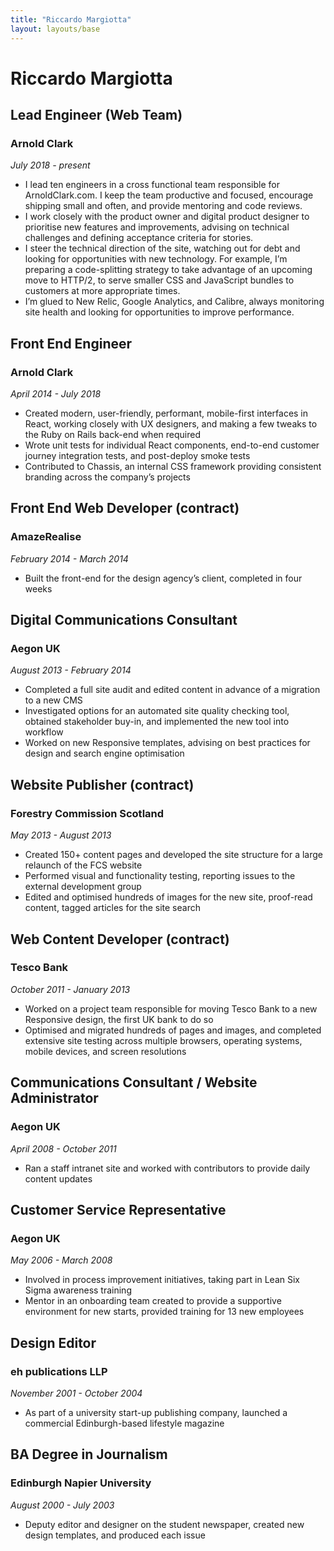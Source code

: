 ```yaml
---
title: "Riccardo Margiotta"
layout: layouts/base
---
```


# Riccardo Margiotta

## Lead Engineer (Web Team)

### Arnold Clark

_July 2018 - present_

- I lead ten engineers in a cross functional team responsible for ArnoldClark.com. I keep the team productive and focused, encourage shipping small and often, and provide mentoring and code reviews.
- I work closely with the product owner and digital product designer to prioritise new features and improvements, advising on technical challenges and defining acceptance criteria for stories.
- I steer the technical direction of the site, watching out for debt and looking for opportunities with new technology. For example, I’m preparing a code-splitting strategy to take advantage of an upcoming move to HTTP/2, to serve smaller CSS and JavaScript bundles to customers at more appropriate times.
- I’m glued to New Relic, Google Analytics, and Calibre, always monitoring site health and looking for opportunities to improve performance.

## Front End Engineer

### Arnold Clark

_April 2014 - July 2018_

- Created modern, user-friendly, performant, mobile-first interfaces in React, working closely with UX designers, and making a few tweaks to the Ruby on Rails back-end when required
- Wrote unit tests for individual React components, end-to-end customer journey integration tests, and post-deploy smoke tests
- Contributed to Chassis, an internal CSS framework providing consistent branding across the company’s projects

## Front End Web Developer (contract)

### AmazeRealise

_February 2014 - March 2014_

- Built the front-end for the design agency’s client, completed in four weeks

## Digital Communications Consultant

### Aegon UK

_August 2013 - February 2014_

- Completed a full site audit and edited content in advance of a migration to a new CMS
- Investigated options for an automated site quality checking tool, obtained stakeholder buy-in, and implemented the new tool into workflow
- Worked on new Responsive templates, advising on best practices for design and search engine optimisation

## Website Publisher (contract)

### Forestry Commission Scotland

_May 2013 - August 2013_

- Created 150+ content pages and developed the site structure for a large relaunch of the FCS website
- Performed visual and functionality testing, reporting issues to the external development group
- Edited and optimised hundreds of images for the new site, proof-read content, tagged articles for the site search

## Web Content Developer (contract)

### Tesco Bank

_October 2011 - January 2013_

- Worked on a project team responsible for moving Tesco Bank to a new Responsive design, the first UK bank to do so
- Optimised and migrated hundreds of pages and images, and completed extensive site testing across multiple browsers, operating systems, mobile devices, and screen resolutions

## Communications Consultant / Website Administrator

### Aegon UK

_April 2008 - October 2011_

- Ran a staff intranet site and worked with contributors to provide daily content updates

## Customer Service Representative

### Aegon UK

_May 2006 - March 2008_

- Involved in process improvement initiatives, taking part in Lean Six Sigma awareness training
- Mentor in an onboarding team created to provide a supportive environment for new starts, provided training for 13 new employees

## Design Editor

### eh publications LLP

_November 2001 - October 2004_

- As part of a university start-up publishing company, launched a commercial Edinburgh-based lifestyle magazine

## BA Degree in Journalism

### Edinburgh Napier University

_August 2000 - July 2003_

- Deputy editor and designer on the student newspaper, created new design templates, and produced each issue

